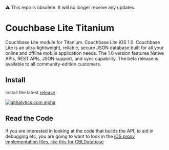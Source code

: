 ⚠️ This repo is obsolete.  It will no longer receive any updates.

Couchbase Lite Titanium
=======================

Couchbase Lite module for Titanium. Couchbase Lite iOS 1.0. Couchbase Lite is an ultra-lightweight, reliable, secure JSON database built for all your online and offline mobile application needs. The 1.0 version features Native APIs, REST APIs, JSON support, and sync capability. The beta release is available to all community-edition customers.

Install
-------
Install the latest [release](https://github.com/couchbaselabs/couchbase-lite-titanium/releases).

[![githalytics.com alpha](https://cruel-carlota.pagodabox.com/2d0a589169314b179e089f4eb5399b4e "githalytics.com")](http://githalytics.com/couchbaselabs/couchbase-lite-titanium)

Read the Code
-------------
If you are interested in looking at the code that builds the API, to aid in debugging etc, you are going to want to look in the [iOS proxy implementation files, like this for CBLDatabase](https://github.com/couchbaselabs/couchbase-lite-titanium/blob/master/ios/CBLDatabaseProxy.m)
